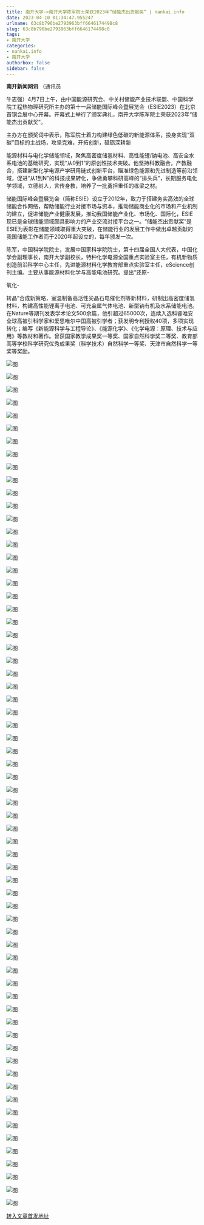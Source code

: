 ```yaml
---
title: 南开大学->南开大学陈军院士荣获2023年“储能杰出贡献奖” | nankai.info
date: 2023-04-10 01:34:47.955247
urlname: 63c8b796be2793963bff6646174498c8
slug: 63c8b796be2793963bff6646174498c8
tags: 
- 南开大学
categories:
- nankai.info
- 南开大学
authorbox: false
sidebar: false
---
```

**南开新闻网讯** （通讯员

牛志强）4月7日上午，由中国能源研究会、中关村储能产业技术联盟、中国科学院工程热物理研究所主办的第十一届储能国际峰会暨展览会（ESIE2023）在北京首钢会展中心开幕。开幕式上举行了颁奖典礼，南开大学陈军院士荣获2023年“储能杰出贡献奖”。

主办方在颁奖词中表示，陈军院士着力构建绿色低碳的新能源体系，投身实现“双碳”目标的主战场，攻坚克难，开拓创新，砥砺深耕新
<!--more-->
能源材料与电化学储能领域，聚焦高密度储氢材料、高性能锂/钠电池、高安全水系电池的基础研究，实现“从0到1”的原创性技术突破。他坚持科教融合，产教融合，搭建新型化学电源产学研用链式创新平台，瞄准绿色能源和先进制造等前沿领域，促进“从1到N”的科技成果转化，争做勇攀科研高峰的“排头兵”，长期服务电化学领域，立德树人，言传身教，培养了一批勇担重任的栋梁之材。

储能国际峰会暨展览会（简称ESIE）设立于2012年，致力于搭建务实高效的全球储能合作网络，帮助储能行业对接市场与资本，推动储能商业化的市场和产业机制的建立，促进储能产业健康发展，推动我国储能产业化、市场化、国际化，ESIE现已是全球储能领域颇具影响力的产业交流对接平台之一。“储能杰出贡献奖”是ESIE为表彰在储能领域取得重大突破，在储能行业的发展工作中做出卓越贡献的我国储能工作者而于2020年起设立的，每年颁发一次。

陈军，中国科学院院士，发展中国家科学院院士，第十四届全国人大代表，中国化学会副理事长，南开大学副校长，特种化学电源全国重点实验室主任，有机新物质创造前沿科学中心主任，先进能源材料化学教育部重点实验室主任，eScience创刊主编。主要从事能源材料化学与高能电池研究。提出“还原-

氧化-

转晶”合成新策略，室温制备高活性尖晶石电催化剂等新材料，研制出高密度储氢材料，构建高性能锂离子电池、可充金属气体电池、新型钠有机及水系储能电池。在Nature等期刊发表学术论文500余篇，他引超过65000次，连续入选科睿唯安全球高被引科学家和爱思唯尔中国高被引学者；获发明专利授权40项，多项实现转化；编写《新能源科学与工程导论》、《能源化学》、《化学电源：原理、技术与应用》等教材和著作。曾获国家教学成果奖一等奖、国家自然科学奖二等奖、教育部高等学校科学研究优秀成果奖（科学技术）自然科学一等奖、天津市自然科学一等奖等奖励。

![图](http://news.nankai.edu.cn/ywsd/system/2023/04/07/g)

![图](http://news.nankai.edu.cn/ywsd/system/2023/04/07/p)

![图](http://news.nankai.edu.cn/ywsd/system/2023/04/07/j)

![图](http://news.nankai.edu.cn/ywsd/system/2023/04/07/)

![图](http://news.nankai.edu.cn/ywsd/system/2023/04/07/b)

![图](http://news.nankai.edu.cn/ywsd/system/2023/04/07/0)

![图](http://news.nankai.edu.cn/ywsd/system/2023/04/07/f)

![图](http://news.nankai.edu.cn/ywsd/system/2023/04/07/d)

![图](http://news.nankai.edu.cn/ywsd/system/2023/04/07/8)

![图](http://news.nankai.edu.cn/ywsd/system/2023/04/07/9)

![图](http://news.nankai.edu.cn/ywsd/system/2023/04/07/8)

![图](http://news.nankai.edu.cn/ywsd/system/2023/04/07/e)

![图](http://news.nankai.edu.cn/ywsd/system/2023/04/07/_)

![图](http://news.nankai.edu.cn/ywsd/system/2023/04/07/9)

![图](http://news.nankai.edu.cn/ywsd/system/2023/04/07/8)

![图](http://news.nankai.edu.cn/ywsd/system/2023/04/07/0)

![图](http://news.nankai.edu.cn/ywsd/system/2023/04/07/1)

![图](http://news.nankai.edu.cn/ywsd/system/2023/04/07/5)

![图](http://news.nankai.edu.cn/ywsd/system/2023/04/07/0)

![图](http://news.nankai.edu.cn/ywsd/system/2023/04/07/0)

![图](http://news.nankai.edu.cn/ywsd/system/2023/04/07/0)

![图](http://news.nankai.edu.cn/ywsd/system/2023/04/07/3)

![图](http://news.nankai.edu.cn/ywsd/system/2023/04/07/0)

![图](http://news.nankai.edu.cn/ywsd/system/2023/04/07/0)

![图](http://news.nankai.edu.cn/)

![图](http://news.nankai.edu.cn/ywsd/system/2023/04/07/0)

![图](http://news.nankai.edu.cn/ywsd/system/2023/04/07/1)

![图](http://news.nankai.edu.cn/ywsd/system/2023/04/07/5)

![图](http://news.nankai.edu.cn/)

![图](http://news.nankai.edu.cn/ywsd/system/2023/04/07/0)

![图](http://news.nankai.edu.cn/ywsd/system/2023/04/07/0)

![图](http://news.nankai.edu.cn/ywsd/system/2023/04/07/0)

![图](http://news.nankai.edu.cn/)

![图](http://news.nankai.edu.cn/ywsd/system/2023/04/07/3)

![图](http://news.nankai.edu.cn/ywsd/system/2023/04/07/0)

![图](http://news.nankai.edu.cn/ywsd/system/2023/04/07/0)

![图](http://news.nankai.edu.cn/)

![图](http://news.nankai.edu.cn/ywsd/system/2023/04/07/c)

![图](http://news.nankai.edu.cn/ywsd/system/2023/04/07/i)

![图](http://news.nankai.edu.cn/ywsd/system/2023/04/07/p)

![图](http://news.nankai.edu.cn/)

![图](http://news.nankai.edu.cn/ywsd/system/2023/04/07/n)

![图](http://news.nankai.edu.cn/ywsd/system/2023/04/07/c)

![图](http://news.nankai.edu.cn/ywsd/system/2023/04/07/)

![图](http://news.nankai.edu.cn/ywsd/system/2023/04/07/u)

![图](http://news.nankai.edu.cn/ywsd/system/2023/04/07/d)

![图](http://news.nankai.edu.cn/ywsd/system/2023/04/07/e)

![图](http://news.nankai.edu.cn/ywsd/system/2023/04/07/)

![图](http://news.nankai.edu.cn/ywsd/system/2023/04/07/i)

![图](http://news.nankai.edu.cn/ywsd/system/2023/04/07/a)

![图](http://news.nankai.edu.cn/ywsd/system/2023/04/07/k)

![图](http://news.nankai.edu.cn/ywsd/system/2023/04/07/n)

![图](http://news.nankai.edu.cn/ywsd/system/2023/04/07/a)

![图](http://news.nankai.edu.cn/ywsd/system/2023/04/07/n)

![图](http://news.nankai.edu.cn/ywsd/system/2023/04/07/)

![图](http://news.nankai.edu.cn/ywsd/system/2023/04/07/s)

![图](http://news.nankai.edu.cn/ywsd/system/2023/04/07/w)

![图](http://news.nankai.edu.cn/ywsd/system/2023/04/07/e)

![图](http://news.nankai.edu.cn/ywsd/system/2023/04/07/n)

![图](http://news.nankai.edu.cn/)

![图](http://news.nankai.edu.cn/)

![图](http://news.nankai.edu.cn/ywsd/system/2023/04/07/:)

![图](http://news.nankai.edu.cn/ywsd/system/2023/04/07/p)

![图](http://news.nankai.edu.cn/ywsd/system/2023/04/07/t)

![图](http://news.nankai.edu.cn/ywsd/system/2023/04/07/t)

![图](http://news.nankai.edu.cn/ywsd/system/2023/04/07/h)

[转入文章首发地址](http://news.nankai.edu.cn/ywsd/system/2023/04/07/030055296.shtml)
